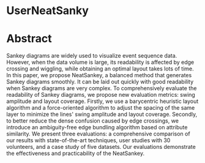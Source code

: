 # UserNeatSanky
<h1>Abstract</h1>
Sankey diagrams are widely used to visualize event sequence data. However, when the data volume is large, its readability is affected by edge crossing and wiggling, while obtaining an optimal layout takes lots of time. In this paper, we propose NeatSankey, a balanced method that generates Sankey diagrams smoothly. It can be laid out quickly with good readability when Sankey diagrams are very complex.  To comprehensively evaluate the readability of Sankey diagrams, we propose new evaluation metrics: swing amplitude and layout coverage. Firstly, we use a barycentric heuristic layout algorithm and a force-oriented algorithm to adjust the spacing of the same layer to minimize the lines' swing amplitude and layout coverage. Secondly, to better reduce the dense confusion caused by edge crossings, we introduce an ambiguity-free edge bundling algorithm based on attribute similarity. We present three evaluations: a comprehensive comparison of our results with state-of-the-art techniques, user studies with 30 volunteers, and a case study of five datasets. Our evaluations demonstrate the effectiveness and practicability of the NeatSankey. 
